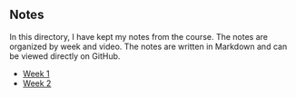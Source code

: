 ## Notes
In this directory, I have kept my notes from the course. The notes are organized by week and video. The notes are written in Markdown and can be viewed directly on GitHub.

- [Week 1](week_1/README.md)
- [Week 2](week_2/README.md)
